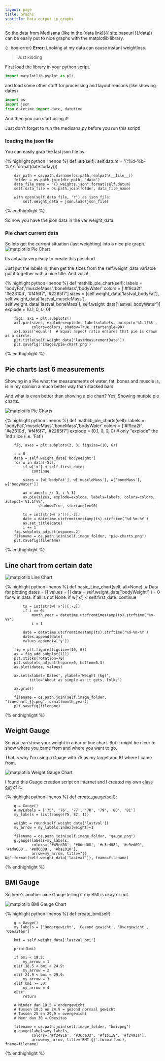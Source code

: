 ```yaml
---
layout: page
title: Graphs
subtitle: Data output in graphs
---
```


So the data from Medisana (like in the [data link]({{ site.baseurl }}/data)) can be easily put to nice graphs with the matplotlib library.

{: .box-error}
**Error:** Looking at my data can cause instant weightloss.

> Just kidding

First load the library in your python script.

```python
import matplotlib.pyplot as plt
```

and load some other stuff for processing and layout reasons (like showing dates)

```python
import os
import json
from datetime import date, datetime
```

And then you can start using it!

Just don't forget to run the medisana.py before you run this script!

### loading the json file

You can easily grab the last json file by

{% highlight python linenos %}
    def __init__(self):
        self.datum = '{:%d-%b-%Y}'.format(date.today())

        dir_path = os.path.dirname(os.path.realpath(__file__))
        folder = os.path.join(dir_path, "data")
        data_file_name = "{}_weights.json".format(self.datum)
        self.data_file = os.path.join(folder, data_file_name)

        with open(self.data_file, 'r') as json_file:
            self.weight_data = json.load(json_file)
{% endhighlight %}

So now you have the json data in the var weight_data.


### Pie chart current data

So lets get the current situation (last weighting) into a nice pie graph.
![matplotlib Pie Chart](graphs/pie-chart.png)

Its actually very easy to create this pie chart.

Just put the labels in, then get the sizes from the self.weight_data variable put it together with a nice title. And voila!

{% highlight python linenos %}
    def mathlib_pie_chart(self):
        labels = 'bodyFat','muscleMass','boneMass','bodyWater'
        colors = ['#f9ca2f', '#e2310d', '#f4f6f7', '#2285f7']
        sizes = [self.weight_data['lastval_bodyFat'], 
                  self.weight_data['lastval_muscleMass'], 
                  self.weight_data['lastval_boneMass'], 
                  self.weight_data['lastval_bodyWater']]
        explode = (0.1, 0, 0, 0)

        fig1, ax1 = plt.subplots()
        ax1.pie(sizes, explode=explode, labels=labels, autopct='%1.1f%%',
                colors=colors, shadow=True, startangle=90)
        ax1.axis('equal')  # Equal aspect ratio ensures that pie is drawn as a circle.
        plt.title(self.weight_data['lastMeasurementDate'])
        plt.savefig('images/pie-chart.png')
{% endhighlight %}

## Pie charts last 6 measurements

Showing in a Pie what the measurements of water, fat, bones and muscle is, is in my opinion a much better way than stacked bars.

And what is even better than showing a pie chart? Yes! Showing mutiple pie charts.

![matplotlib Pie Charts](graphs/pie-charts.png)

{% highlight python linenos %}
    def mathlib_pie_charts(self):
        labels = 'bodyFat','muscleMass','boneMass','bodyWater'
        colors = ['#f9ca2f', '#e2310d', '#f4f6f7', '#2285f7']
        explode = (0.1, 0, 0, 0)  # only "explode" the 1nd slice (i.e. 'Fat')
        
        fig, axes = plt.subplots(2, 3, figsize=(10, 6))
        
        i = 0
        data = self.weight_data['bodyWeight']
        for w in data[-5:]:
            if w['x'] < self.first_date:
                continue
            
            sizes = [w['bodyFat'], w['muscleMass'], w['boneMass'], w['bodyWater']]
  
            ax = axes[i // 3, i % 3]
            ax.pie(sizes, explode=explode, labels=labels, colors=colors, autopct='%1.1f%%',
                   shadow=True, startangle=90)

            ts = int(str(w['x'])[:-3])
            date = datetime.utcfromtimestamp(ts).strftime('%d-%m-%Y')
            ax.set_title(date)
            i += 1
        fig.subplots_adjust(wspace=.2)
        filename = os.path.join(self.image_folder, "pie-charts.png")
        plt.savefig(filename)
{% endhighlight %}

## Line chart from certain date

![matplotlib Line Chart](graphs/linechart_04-2019.png)

{% highlight python linenos %}
    def basic_Line_chart(self, all=None):
        # Data for plotting
        dates = []
        values = []
        data = self.weight_data['bodyWeight']
        i = 0
        for w in data:
            if all is not None:
                if w['x'] < self.first_date:
                    continue

            ts = int(str(w['x'])[:-3])
            if i == 0:
                month_year = datetime.utcfromtimestamp(ts).strftime('%m-%Y')
                i = 1

            date = datetime.utcfromtimestamp(ts).strftime('%d-%m-%Y')
            dates.append(date)
            values.append(w['y'])

        fig = plt.figure(figsize=(10, 6))
        ax = fig.add_subplot(111)
        plt.xticks(rotation=70)
        plt.subplots_adjust(hspace=0, bottom=0.3)
        ax.plot(dates, values)

        ax.set(xlabel='Dates', ylabel='Weight (kg)',
               title='About as simple as it gets, folks')

        ax.grid()

        filename = os.path.join(self.image_folder, "linechart_{}.png".format(month_year))
        plt.savefig(filename)
{% endhighlight %}

## Weight Gauge

So you can show your weight in a bar or line chart. But it might be nicer to show where you came from and where you want to go.

That is why I'm using a Guage with 75 as my target and 81 where I came from.

![matplotlib Weight Gauge Chart](graphs/gauge.png)

I found this Gauge creation script on internet and I created my own [class out](https://gist.github.com/tvdsluijs/5c64845a67df6288126de624dcc22756) of it.

{% highlight python linenos %}
    def create_gauge(self):

        g = Gauge()
        # myLabels = ['75', '76', '77', '78', '79', '80', '81']
        my_labels = list(range(75, 82, 1))

        weight = round(self.weight_data['lastval'])
        my_arrow = my_labels.index(weight)+1

        filename = os.path.join(self.image_folder, "gauge.png")
        g.gauge(labels=my_labels,
                colors=['#45ed08', '#8ded08', '#c3ed08', '#e9ed09', '#eda808', '#ed6308', '#ba1010'],
                arrow=my_arrow, title="{} Kg".format(self.weight_data['lastval']), fname=filename)
{% endhighlight %}

## BMI Gauge

So here's another nice Gauge telling if my BMI is okay or not.

![matplotlib BMI Gauge Chart](graphs/bmi.png)

{% highlight python linenos %}
    def create_bmi(self):

        g = Gauge()
        my_labels = ['Ondergewicht', 'Gezond gewicht', 'Overgewicht', 'Obesitas']

        bmi = self.weight_data['lastval_bmi']

        print(bmi)

        if bmi < 18.5:
            my_arrow = 1
        elif 18.5 < bmi < 24.9:
            my_arrow = 2
        elif 24.9 < bmi < 29.9:
            my_arrow = 3
        elif bmi >= 30:
            my_arrow = 4
        else:
            return

        # Minder dan 18,5 = ondergewicht
        # Tussen 18,5 en 24,9 = gezond normaal gewicht
        # Tussen 25 en 29,9 = overgewicht
        # Meer dan 30 = Obesitas

        filename = os.path.join(self.image_folder, "bmi.png")
        g.gauge(labels=my_labels,
                colors=['#f2491a', '#36ce33', '#f1b119', '#f2491a'],
                arrow=my_arrow, title='BMI {}'.format(bmi), fname=filename)
{% endhighlight %}
